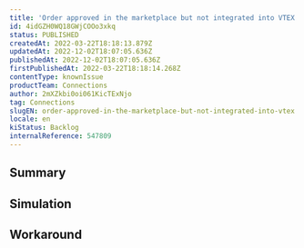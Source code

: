```yaml
---
title: 'Order approved in the marketplace but not integrated into VTEX'
id: 4idGZH0WQ18GWjCOOo3xkq
status: PUBLISHED
createdAt: 2022-03-22T18:18:13.879Z
updatedAt: 2022-12-02T18:07:05.636Z
publishedAt: 2022-12-02T18:07:05.636Z
firstPublishedAt: 2022-03-22T18:18:14.268Z
contentType: knownIssue
productTeam: Connections
author: 2mXZkbi0oi061KicTExNjo
tag: Connections
slugEN: order-approved-in-the-marketplace-but-not-integrated-into-vtex
locale: en
kiStatus: Backlog
internalReference: 547809
---
```


## Summary



## Simulation



## Workaround



